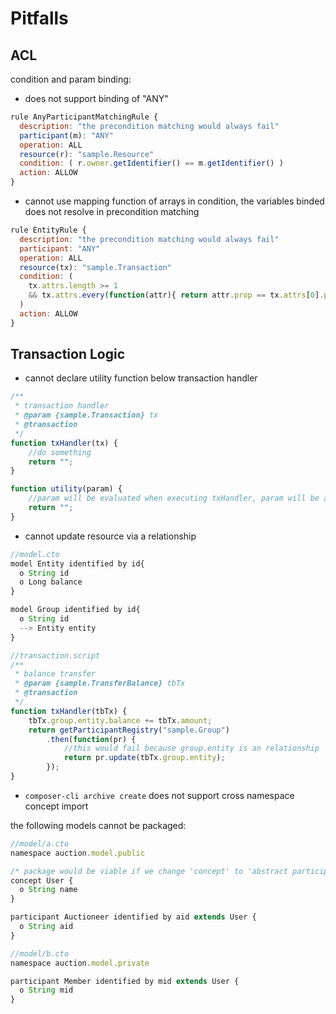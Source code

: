 # Pitfalls

## ACL

condition and param binding:

- does not support binding of "ANY"

```javascript
rule AnyParticipantMatchingRule {
  description: "the precondition matching would always fail"
  participant(m): "ANY"
  operation: ALL
  resource(r): "sample.Resource"
  condition: ( r.owner.getIdentifier() == m.getIdentifier() )
  action: ALLOW
}
```

- cannot use mapping function of arrays in condition, the variables binded does not resolve in precondition matching

```javascript
rule EntityRule {
  description: "the precondition matching would always fail"
  participant: "ANY"
  operation: ALL
  resource(tx): "sample.Transaction"
  condition: (
    tx.attrs.length >= 1
    && tx.attrs.every(function(attr){ return attr.prop == tx.attrs[0].prop;})
  )
  action: ALLOW
}
```

## Transaction Logic

- cannot declare utility function below transaction handler

```javascript
/**
 * transaction handler
 * @param {sample.Transaction} tx 
 * @transaction
 */
function txHandler(tx) {
    //do something
    return "";
}

function utility(param) {
    //param will be evaluated when executing txHandler, param will be a resolved transaction
    return "";
}
```

- cannot update resource via a relationship

```javascript
//model.cto
model Entity identified by id{
  o String id
  o Long balance
}

model Group identified by id{
  o String id
  --> Entity entity
}

//transaction.script
/**
 * balance transfer
 * @param {sample.TransferBalance} tbTx 
 * @transaction
 */
function txHandler(tbTx) {
    tbTx.group.entity.balance += tbTx.amount;
    return getParticipantRegistry("sample.Group")
        .then(function(pr) {
            //this would fail because group.entity is an relationship
            return pr.update(tbTx.group.entity);
        });
}
```

- `composer-cli archive create` does not support cross namespace concept import

the following models cannot be packaged:

```javascript
//model/a.cto
namespace auction.model.public

/* package would be viable if we change 'concept' to 'abstract participant' or 'participant' */
concept User {
  o String name
}

participant Auctioneer identified by aid extends User {
  o String aid
}

//model/b.cto
namespace auction.model.private

participant Member identified by mid extends User {
  o String mid
}
```